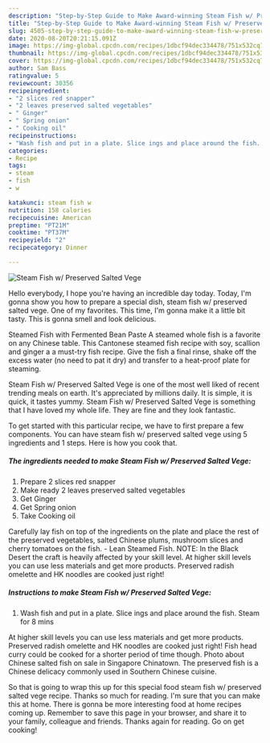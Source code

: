 ```yaml
---
description: "Step-by-Step Guide to Make Award-winning Steam Fish w/ Preserved Salted Vege"
title: "Step-by-Step Guide to Make Award-winning Steam Fish w/ Preserved Salted Vege"
slug: 4505-step-by-step-guide-to-make-award-winning-steam-fish-w-preserved-salted-vege
date: 2020-08-20T20:21:15.091Z
image: https://img-global.cpcdn.com/recipes/1dbcf94dec334478/751x532cq70/steam-fish-w-preserved-salted-vege-recipe-main-photo.jpg
thumbnail: https://img-global.cpcdn.com/recipes/1dbcf94dec334478/751x532cq70/steam-fish-w-preserved-salted-vege-recipe-main-photo.jpg
cover: https://img-global.cpcdn.com/recipes/1dbcf94dec334478/751x532cq70/steam-fish-w-preserved-salted-vege-recipe-main-photo.jpg
author: Sam Bass
ratingvalue: 5
reviewcount: 30356
recipeingredient:
- "2 slices red snapper"
- "2 leaves preserved salted vegetables"
- " Ginger"
- " Spring onion"
- " Cooking oil"
recipeinstructions:
- "Wash fish and put in a plate. Slice ings and place around the fish. Steam for 8 mins"
categories:
- Recipe
tags:
- steam
- fish
- w

katakunci: steam fish w 
nutrition: 158 calories
recipecuisine: American
preptime: "PT21M"
cooktime: "PT37M"
recipeyield: "2"
recipecategory: Dinner

---
```



![Steam Fish w/ Preserved Salted Vege](https://img-global.cpcdn.com/recipes/1dbcf94dec334478/751x532cq70/steam-fish-w-preserved-salted-vege-recipe-main-photo.jpg)

Hello everybody, I hope you're having an incredible day today. Today, I'm gonna show you how to prepare a special dish, steam fish w/ preserved salted vege. One of my favorites. This time, I'm gonna make it a little bit tasty. This is gonna smell and look delicious.

Steamed Fish with Fermented Bean Paste A steamed whole fish is a favorite on any Chinese table. This Cantonese steamed fish recipe with soy, scallion and ginger a a must-try fish recipe. Give the fish a final rinse, shake off the excess water (no need to pat it dry) and transfer to a heat-proof plate for steaming.

Steam Fish w/ Preserved Salted Vege is one of the most well liked of recent trending meals on earth. It's appreciated by millions daily. It is simple, it is quick, it tastes yummy. Steam Fish w/ Preserved Salted Vege is something that I have loved my whole life. They are fine and they look fantastic.


To get started with this particular recipe, we have to first prepare a few components. You can have steam fish w/ preserved salted vege using 5 ingredients and 1 steps. Here is how you cook that.

<!--inarticleads1-->

##### The ingredients needed to make Steam Fish w/ Preserved Salted Vege:

1. Prepare 2 slices red snapper
1. Make ready 2 leaves preserved salted vegetables
1. Get  Ginger
1. Get  Spring onion
1. Take  Cooking oil


Carefully lay fish on top of the ingredients on the plate and place the rest of the preserved vegetables, salted Chinese plums, mushroom slices and cherry tomatoes on the fish. - Lean Steamed Fish. NOTE: In the Black Desert the craft is heavily affected by your skill level. At higher skill levels you can use less materials and get more products. Preserved radish omelette and HK noodles are cooked just right! 

<!--inarticleads2-->

##### Instructions to make Steam Fish w/ Preserved Salted Vege:

1. Wash fish and put in a plate. Slice ings and place around the fish. Steam for 8 mins


At higher skill levels you can use less materials and get more products. Preserved radish omelette and HK noodles are cooked just right! Fish head curry could be cooked for a shorter period of time though. Photo about Chinese salted fish on sale in Singapore Chinatown. The preserved fish is a Chinese delicacy commonly used in Southern Chinese cuisine. 

So that is going to wrap this up for this special food steam fish w/ preserved salted vege recipe. Thanks so much for reading. I'm sure that you can make this at home. There is gonna be more interesting food at home recipes coming up. Remember to save this page in your browser, and share it to your family, colleague and friends. Thanks again for reading. Go on get cooking!

